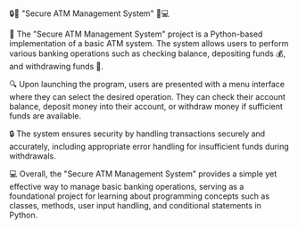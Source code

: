 🔒🏧 "Secure ATM Management System" 🏦💻


🏦 The "Secure ATM Management System" project is a Python-based implementation of a basic ATM system. The system allows users to perform various banking operations such as checking balance, depositing funds 💰, and withdrawing funds 💸.

🔍 Upon launching the program, users are presented with a menu interface where they can select the desired operation. They can check their account balance, deposit money into their account, or withdraw money if sufficient funds are available.

🔒 The system ensures security by handling transactions securely and accurately, including appropriate error handling for insufficient funds during withdrawals.

💻 Overall, the "Secure ATM Management System" provides a simple yet effective way to manage basic banking operations, serving as a foundational project for learning about programming concepts such as classes, methods, user input handling, and conditional statements in Python.
